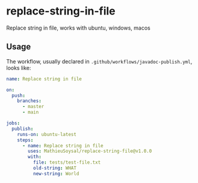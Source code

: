 # replace-string-in-file
Replace string in file, works with ubuntu, windows, macos

## Usage

The workflow, usually declared in `.github/workflows/javadoc-publish.yml`, looks like:
```YAML
name: Replace string in file

on:
  push:
    branches:
      - master
      - main

jobs:
  publish:
    runs-on: ubuntu-latest
    steps:
      - name: Replace string in file
        uses: MathieuSoysal/replace-string-file@v1.0.0
        with:
          file: tests/test-file.txt
          old-string: WHAT
          new-string: World

```